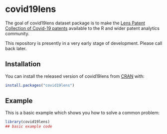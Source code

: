 
# covid19lens

<!-- badges: start -->
<!-- badges: end -->

The goal of covid19lens dataset package is to make the [Lens Patent Collection of Covid-19 patents](https://about.lens.org/covid-19/) available to the R and wider patent analytics community. 

This repository is presently in a very early stage of development. Please call back later. 


## Installation

You can install the released version of covid19lens from [CRAN](https://CRAN.R-project.org) with:

``` r
install.packages("covid19lens")
```

## Example

This is a basic example which shows you how to solve a common problem:

``` r
library(covid19lens)
## basic example code
```

